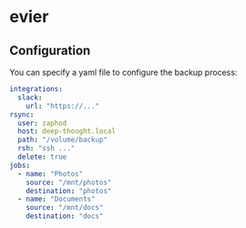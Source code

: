 # evier

## Configuration

You can specify a yaml file to configure the backup process:

```yaml
integrations:
  slack:
    url: "https://..."
rsync:
  user: zaphod
  host: deep-thought.local
  path: "/volume/backup"
  rsh: "ssh ..."
  delete: true
jobs:
  - name: "Photos"
    source: "/mnt/photos"
    destination: "photos"
  - name: "Documents"
    source: "/mnt/docs"
    destination: "docs"
```
